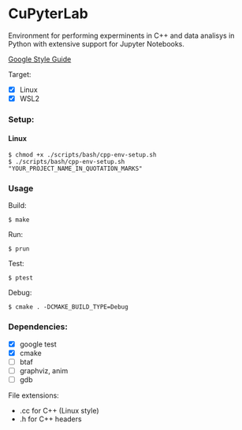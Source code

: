 # CuPyterLab
Environment for performing experminents in C++ and data analisys in Python with extensive support for Jupyter Notebooks.

[Google Style Guide](https://google.github.io/styleguide/cppguide.html)

Target: 

 - [x] Linux
 - [x] WSL2

### Setup: 
#### Linux

    $ chmod +x ./scripts/bash/cpp-env-setup.sh 
    $ ./scripts/bash/cpp-env-setup.sh "YOUR_PROJECT_NAME_IN_QUOTATION_MARKS"

### Usage
Build: 

    $ make

Run: 

    $ prun

Test: 

    $ ptest

Debug:

    $ cmake . -DCMAKE_BUILD_TYPE=Debug

### Dependencies:
 - [x] google test
 - [x] cmake
 - [ ] btaf
 - [ ] graphviz, anim
 - [ ] gdb

File extensions:
 - .cc for C++ (Linux style)
 - .h for C++ headers
